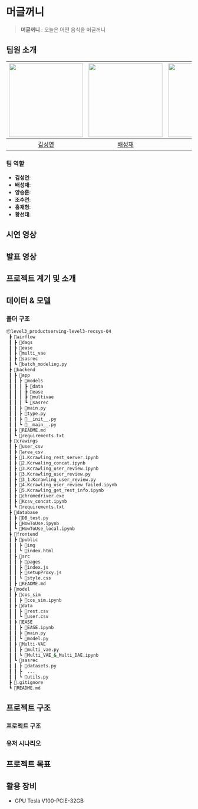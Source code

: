 
# 머글꺼니 

> **머글꺼니** : 오늘은 어떤 음식을 머글꺼니

## 팀원 소개

| <img src="https://user-images.githubusercontent.com/79916736/207600031-b46e76d2-cba3-4c94-9fc3-d9f29cd3bef8.png" width=200> | <img src="https://user-images.githubusercontent.com/79916736/207600420-dd537303-d69d-439f-8cc8-5af648fe8941.png" width=200> | <img src="https://user-images.githubusercontent.com/79916736/207601023-bbf9e64f-1447-41d8-991f-677593094592.png" width=200> | <img src="https://user-images.githubusercontent.com/79916736/207600724-c140a102-39fc-4c03-8109-f214773a64fc.png" width=200> | <img src="https://user-images.githubusercontent.com/79916736/208005357-e98d106d-a207-4acd-ab4b-1abf7dbcb69f.png" width=200> | <img src="https://user-images.githubusercontent.com/65999962/210237522-72198783-f40c-491b-b8a7-6e6badf6cc24.jpg" width=200> |
| :-------------------------------------------------------------------------------------------------------------------------: | :-------------------------------------------------------------------------------------------------------------------------: | :-------------------------------------------------------------------------------------------------------------------------: | :-------------------------------------------------------------------------------------------------------------------------: | :-------------------------------------------------------------------------------------------------------------------------: | :-------------------------------------------------------------------------------------------------------------------------: |
|                                           [김성연](https://github.com/KSY1526)                                            |                                           [배성재](https://github.com/SeongJaeBae)                                            |                                            [양승훈](https://github.com/Seunghoon-Schini-Yang)                                            |                                         [조수연](https://github.com/Suyeonnie)                                          |                                            [황선태](https://github.com/HSUNEH)                                            |                                            [홍재형](https://github.com/secrett2633)                                            |

### 팀 역할
- **김성연**: 
- **배성재**: 
- **양승훈**: 
- **조수연**: 
- **홍재형**: 
- **황선태**: 

## 시연 영상

## 발표 영상

## 프로젝트 계기 및 소개

## 데이터 & 모델

### 폴더 구조
```bash
📦level3_productserving-level3-recsys-04
 ┣ 📂airflow
 ┃ ┣ 📂dags
 ┃ ┣ 📂ease
 ┃ ┣ 📂multi_vae
 ┃ ┣ 📂sasrec
 ┃ ┗ 📜batch_modeling.py
 ┣ 📂backend
 ┃ ┣ 📂app
 ┃ ┃ ┣ 📂models
 ┃ ┃ ┃ ┣ 📂data
 ┃ ┃ ┃ ┣ 📂ease
 ┃ ┃ ┃ ┣ 📂multivae
 ┃ ┃ ┃ ┗ 📂sasrec
 ┃ ┃ ┣ 📜main.py
 ┃ ┃ ┣ 📜type.py
 ┃ ┃ ┣ 📜__init__.py
 ┃ ┃ ┗ 📜__main__.py
 ┃ ┣ 📜README.md
 ┃ ┗ 📜requirements.txt
 ┣ 📂crawings
 ┃ ┣ 📂user_csv
 ┃ ┣ 📂area_csv
 ┃ ┣ 📜1.Kcrawling_rest_server.ipynb
 ┃ ┣ 📜2.Kcrwaling_concat.ipynb
 ┃ ┣ 📜3.Kcrawling_user_review.ipynb
 ┃ ┣ 📜3.Kcrawling_user_review.py
 ┃ ┣ 📜3_1.Kcrawling_user_review.py
 ┃ ┣ 📜4.Kcrawling_user_review_failed.ipynb
 ┃ ┣ 📜5.Kcrawling_get_rest_info.ipynb
 ┃ ┣ 📜chromedriver.exe
 ┃ ┣ 📜Kcsv_concat.ipynb
 ┃ ┗ 📜requirements.txt
 ┣ 📂database
 ┃ ┣ 📜DB_test.py
 ┃ ┣ 📜HowToUse.ipynb
 ┃ ┗ 📜HowToUse_local.ipynb
 ┣ 📂frontend
 ┃ ┣ 📂public
 ┃ ┃ ┣ 📂img
 ┃ ┃ ┗ 📜index.html
 ┃ ┣ 📂src
 ┃ ┃ ┣ 📂pages
 ┃ ┃ ┣ 📜index.js
 ┃ ┃ ┣ 📜setupProxy.js
 ┃ ┃ ┗ 📜style.css
 ┃ ┣ 📜README.md
 ┣ 📂model
 ┃ ┣ 📂cos_sim
 ┃ ┃ ┣ 📜cos_sim.ipynb
 ┃ ┣ 📂data
 ┃ ┃ ┣ 📜rest.csv
 ┃ ┃ ┗ 📜user.csv
 ┃ ┣ 📂EASE
 ┃ ┃ ┣ 📜EASE.ipynb
 ┃ ┃ ┣ 📜main.py
 ┃ ┃ ┗ 📜model.py
 ┃ ┣ 📂Multi-VAE
 ┃ ┃ ┣ 📜multi_vae.py
 ┃ ┃ ┗ 📜Multi_VAE_&_Multi_DAE.ipynb
 ┃ ┗ 📂sasrec
 ┃ ┃ ┣ 📜datasets.py
 ┃ ┃ ┣  ...
 ┃ ┃ ┗ 📜utils.py
 ┣ 📜.gitignore
 ┗ 📜README.md
```
## 프로젝트 구조
 
### 프로젝트 구조

### 유저 시나리오

## 프로젝트 목표


## 활용 장비
- GPU Tesla V100-PCIE-32GB







